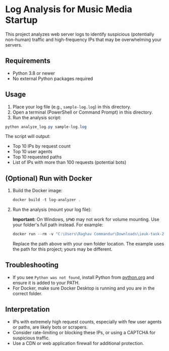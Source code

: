 
# Log Analysis for Music Media Startup

This project analyzes web server logs to identify suspicious (potentially non-human) traffic and high-frequency IPs that may be overwhelming your servers.

## Requirements
- Python 3.8 or newer
- No external Python packages required

## Usage

1. Place your log file (e.g., `sample-log.log`) in this directory.
2. Open a terminal (PowerShell or Command Prompt) in this directory.
3. Run the analysis script:

```powershell
python analyze_log.py sample-log.log
```

The script will output:
- Top 10 IPs by request count
- Top 10 user agents
- Top 10 requested paths
- List of IPs with more than 100 requests (potential bots)

## (Optional) Run with Docker

1. Build the Docker image:
   ```powershell
   docker build -t log-analyzer .
   ```
2. Run the analysis (mount your log file):
   
   **Important:** On Windows, `$PWD` may not work for volume mounting. Use your folder's full path instead. For example:
   ```powershell
   docker run --rm -v "C:\Users\Raghav Commandur\Downloads\ieuk-task-2025-main\ieuk-task-2025-main:/app" log-analyzer sample-log.log
   ```
   Replace the path above with your own folder location. The example uses the path for this project; yours may be different.

## Troubleshooting
- If you see `Python was not found`, install Python from [python.org](https://www.python.org/downloads/) and ensure it is added to your PATH.
- For Docker, make sure Docker Desktop is running and you are in the correct folder.

## Interpretation
- IPs with extremely high request counts, especially with few user agents or paths, are likely bots or scrapers.
- Consider rate-limiting or blocking these IPs, or using a CAPTCHA for suspicious traffic.
- Use a CDN or web application firewall for additional protection.
